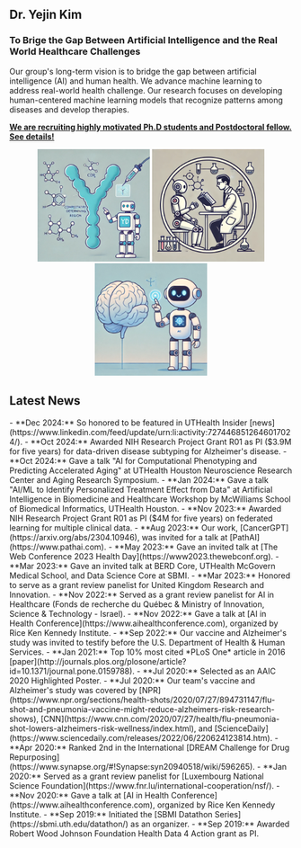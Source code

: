 ## Dr. Yejin Kim

### To Brige the Gap Between Artificial Intelligence and the Real World Healthcare Challenges

Our group's long-term vision is to bridge the gap between artificial intelligence (AI) and human health. We advance machine learning to address real-world health challenge. Our research focuses on developing human-centered machine learning models that recognize patterns among diseases and develop therapies.

[**We are recruiting highly motivated Ph.D students and Postdoctoral fellow. See details!**](opportunities)



<p align="center">
  <img src="../assets/images/research/antibody.png" alt="antibody" width="200"/>
  <img src="../assets/images/research/llm.png" alt="llm" width="200"/>
  <img src="../assets/images/research/brain.png" alt="brain" width="200"/>
</p>


## Latest News


<div class="scroll-box" markdown="1">
- **Dec 2024:** So honored to be featured in UTHealth Insider [news](https://www.linkedin.com/feed/update/urn:li:activity:7274468512646017024/).
- **Oct 2024:** Awarded NIH Research Project Grant R01 as PI ($3.9M for five years) for data-driven disease subtyping for Alzheimer's disease.
- **Oct 2024:** Gave a talk "AI for Computational Phenotyping and Predicting Accelerated Aging" at UTHealth Houston Neuroscience Research Center and Aging Research Symposium.
- **Jan 2024:** Gave a talk "AI/ML to Identify Personalized Treatment Effect from Data" at Artificial Intelligence in Biomedicine and Healthcare Workshop by McWilliams School of Biomedical Informatics, UTHealth Houston.
- **Nov 2023:** Awarded NIH Research Project Grant R01 as PI ($4M for five years) on federated learning for multiple clinical data.
- **Aug 2023:** Our work, [CancerGPT](https://arxiv.org/abs/2304.10946), was invited for a talk at [PathAI](https://www.pathai.com).
- **May 2023:** Gave an invited talk at [The Web Conference 2023 Health Day](https://www2023.thewebconf.org).
- **Mar 2023:** Gave an invited talk at BERD Core, UTHealth McGovern Medical School, and Data Science Core at SBMI.
- **Mar 2023:** Honored to serve as a grant review panelist for United Kingdom Research and Innovation.
- **Nov 2022:** Served as a grant review panelist for AI in Healthcare (Fonds de recherche du Québec & Ministry of Innovation, Science & Technology - Israel).
- **Nov 2022:** Gave a talk at [AI in Health Conference](https://www.aihealthconference.com), organized by Rice Ken Kennedy Institute.
- **Sep 2022:** Our vaccine and Alzheimer's study was invited to testify before the U.S. Department of Health & Human Services.
- **Jan 2021:** Top 10% most cited *PLoS One* article in 2016 [paper](http://journals.plos.org/plosone/article?id=10.1371/journal.pone.0159788).
- **Jul 2020:** Selected as an AAIC 2020 Highlighted Poster.
- **Jul 2020:** Our team's vaccine and Alzheimer's study was covered by [NPR](https://www.npr.org/sections/health-shots/2020/07/27/894731147/flu-shot-and-pneumonia-vaccine-might-reduce-alzheimers-risk-research-shows), [CNN](https://www.cnn.com/2020/07/27/health/flu-pneumonia-shot-lowers-alzheimers-risk-wellness/index.html), and [ScienceDaily](https://www.sciencedaily.com/releases/2022/06/220624123814.htm).
- **Apr 2020:** Ranked 2nd in the International [DREAM Challenge for Drug Repurposing](https://www.synapse.org/#!Synapse:syn20940518/wiki/596265).
- **Jan 2020:** Served as a grant review panelist for [Luxembourg National Science Foundation](https://www.fnr.lu/international-cooperation/nsf/).
- **Nov 2020:** Gave a talk at [AI in Health Conference](https://www.aihealthconference.com), organized by Rice Ken Kennedy Institute.
- **Sep 2019:** Initiated the [SBMI Datathon Series](https://sbmi.uth.edu/datathon/) as an organizer.
- **Sep 2019:** Awarded Robert Wood Johnson Foundation Health Data 4 Action grant as PI.
</div>